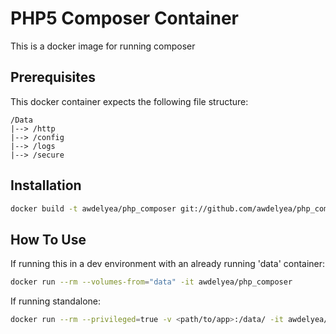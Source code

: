 # PHP5 Composer Container

This is a docker image for running composer

## Prerequisites

This docker container expects the following file structure:
```
/Data
|--> /http
|--> /config
|--> /logs
|--> /secure
```

## Installation

```sh
docker build -t awdelyea/php_composer git://github.com/awdelyea/php_composer
```

## How To Use

If running this in a dev environment with an already running 'data' container:
```sh
docker run --rm --volumes-from="data" -it awdelyea/php_composer
```

If running standalone:
```sh
docker run --rm --privileged=true -v <path/to/app>:/data/ -it awdelyea/php_composer
```
